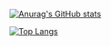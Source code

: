 [![Anurag's GitHub stats](https://github-readme-stats.vercel.app/api?username=dkackman&show_icons=true&theme=transparent)](https://github.com/anuraghazra/github-readme-stats)

[![Top Langs](https://github-readme-stats.vercel.app/api/top-langs/?username=dkackman&show_icons=true&theme=transparent&hide=mustache,jupyter%20notebook,html,css)](https://github.com/anuraghazra/github-readme-stats)
